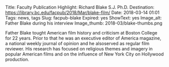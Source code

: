 Title: Faculty Publication Highlight: Richard Blake S.J. Ph.D. 
Destination: https://library.bc.edu/facpub/2018/Mar/blake-film/
Date: 2018-03-14 01:01 
Tags: news, tags 
Slug: facpub-blake
Expired: yes
ShowText: yes
Image_alt: Father Blake during his interview
Image_thumb: 2018-03/blake-thumbs.png

Father Blake t​ought American film history and criticism​ at Boston College for 22 years​. Prior to that he was ​an executive editor of America magazine, a national weekly journal of opinion​ and he ​also ​served as regular film reviewer. His research has focused on religious themes and imagery in popular American films and on the influence of New York City on Hollywood production.